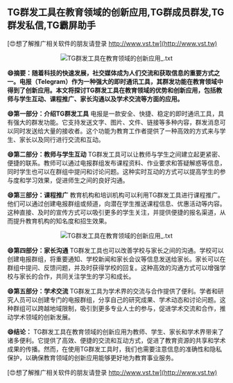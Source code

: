 ## **TG群发工具在教育领域的创新应用,TG群成员群发,TG群发私信,TG霸屏助手**

[😍想了解推广相关软件的朋友请登录 http://www.vst.tw](http://www.vst.tw)

 <center><img src="https://vst.tw/MP4/tuiguang/png/2.png" alt="TG群发工具在教育领域的创新应用_.txt"></center>

**😄摘要：随着科技的快速发展，社交媒体成为人们交流和获取信息的重要方式之一。电报（Telegram）作为一种强大的即时通讯工具，其群发功能在教育领域中得到了创新应用。本文将探讨TG群发工具在教育领域的优势和创新应用，包括教师与学生互动、课程推广、家长沟通以及学术交流等方面的应用。**

**😄第一部分：介绍TG群发工具**
电报是一款安全、快捷、稳定的即时通讯工具，具有强大的群发功能。它支持发送文字、图片、文件、链接等多种内容，群发消息可以同时发送给大量的接收者。这个功能为教育工作者提供了一种高效的方式来与学生、家长以及同行进行交流和互动。

**😄第二部分：教师与学生互动**
TG群发工具可以让教师与学生之间建立起更紧密、便捷的联系。教师可以通过电报群组发布课程资料、作业要求和答疑解惑等信息，同时学生也可以在群组中提问和讨论问题。这种实时互动的方式可以提高学生的参与度和学习效果，促进师生之间的良好沟通。

**😄第三部分：课程推广**
教育机构和培训机构可以利用TG群发工具进行课程推广。他们可以通过创建电报群组或频道，向潜在学生推送课程信息、优惠活动等内容。这种直接、及时的宣传方式可以吸引更多的学生关注，并提供便捷的报名渠道，从而提升教育机构的知名度和招生效果。

 <center><img src="https://vst.tw/MP4/tuiguang/png/2.png" alt="TG群发工具在教育领域的创新应用_.txt"></center>

**😄第四部分：家长沟通**
TG群发工具也可以改善学校与家长之间的沟通。学校可以创建电报群组，将重要通知、学校新闻和家长会议等信息发送给家长。家长可以在群组中提问、反馈问题，并及时获得学校的回复。这种高效的沟通方式可以增强学校与家长的合作，共同关注学生的学习和成长。

**😄第五部分：学术交流**
TG群发工具为学术界的交流与合作提供了便利。学者和研究人员可以创建专门的电报群组，分享自己的研究成果、学术动态和讨论问题。这种群组可以跨越地域限制，吸引到更多专业人士的参与，促进学术交流和合作，推动学术领域的创新发展。

**😄结论：**
TG群发工具在教育领域的创新应用为教师、学生、家长和学术界带来了诸多便利。它提供了高效、便捷的交流和互动方式，促进了教育资源的共享和学术成果的传播。然而，在使用TG群发工具时，我们也需要注意信息的准确性和隐私保护，以确保教育领域的创新应用能够更好地为教育事业服务。

[😍想了解推广相关软件的朋友请登录 http://www.vst.tw](http://www.vst.tw)



